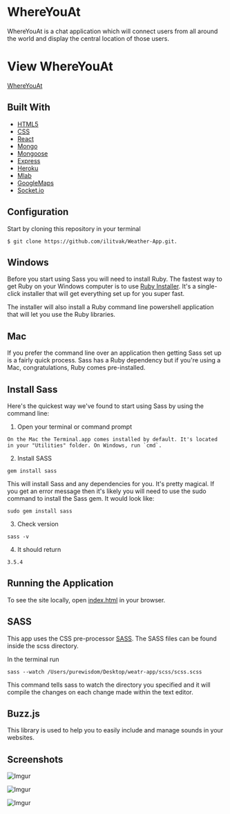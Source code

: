 WhereYouAt
===========

WhereYouAt is a chat application which will connect users from all around the world and display the central location of those users. 

View WhereYouAt
================

[WhereYouAt](https://where-youat.herokuapp.com/)

Built With
----------

* [HTML5](https://developer.mozilla.org/en-US/docs/Web/Guide/HTML/HTML5)
* [CSS](https://developer.mozilla.org/en-US/docs/Web/CSS)
* [React](https://reactjs.org/)
* [Mongo](https://www.mongodb.com/)
* [Mongoose](http://mongoosejs.com/docs/queries.html)
* [Express](https://expressjs.com/)
* [Heroku](https://heroku.com)
* [Mlab](https://mlab.com/login/)
* [GoogleMaps](maps.google.com)
* [Socket.io](https://socket.io/)

Configuration
-------------

Start by cloning this repository in your terminal
```
$ git clone https://github.com/ilitvak/Weather-App.git.
```

Windows
---

Before you start using Sass you will need to install Ruby. The fastest way to get Ruby on your Windows computer is to use [Ruby Installer](https://rubyinstaller.org/). It's a single-click installer that will get everything set up for you super fast.

The installer will also install a Ruby command line powershell application that will let you use the Ruby libraries.

Mac
---

If you prefer the command line over an application then getting Sass set up is a fairly quick process. Sass has a Ruby dependency but if you're using a Mac, congratulations, Ruby comes pre-installed.

Install Sass
---
Here's the quickest way we've found to start using Sass by using the command line:

1. Open your terminal or command prompt

```
On the Mac the Terminal.app comes installed by default. It's located in your "Utilities" folder. On Windows, run `cmd`.
```

2. Install SASS
```
gem install sass
```

This will install Sass and any dependencies for you. It's pretty magical. If you get an error message then it's likely you will need to use the sudo command to install the Sass gem. It would look like:

```
sudo gem install sass
```

3. Check version

```
sass -v
```

4. It should return

```
3.5.4
```





Running the Application
-----------------------

To see the site locally, open [index.html](https://github.com/ilitvak/Weather-App/blob/master/index.html) in your browser.



SASS
-----------
This app uses the CSS pre-processor [SASS](http://sass-lang.com/). The SASS files can be found inside the scss directory. 

In the terminal run

```
sass --watch /Users/purewisdom/Desktop/weatr-app/scss/scss.scss
```

This command tells sass to watch the directory you specified and it will compile the changes on each change made within the text editor.

Buzz.js
-----------
This library is used to help you to easily include and manage sounds in your websites.


Screenshots
-----------

![Imgur](https://i.imgur.com/dhTS822.png)

![Imgur](https://i.imgur.com/mXS40Bd.png)

![Imgur](https://i.imgur.com/hj4A3Ak.png)
